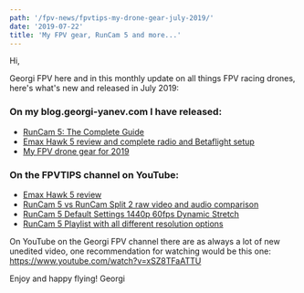 ```yaml
---
path: '/fpv-news/fpvtips-my-drone-gear-july-2019/'
date: '2019-07-22'
title: 'My FPV gear, RunCam 5 and more...'
---
```


Hi,

Georgi FPV here and in this monthly update on all things FPV racing drones, here's what's new and released in July 2019:

### On my blog.georgi-yanev.com I have released:

- [RunCam 5: The Complete Guide](https://blog.georgi-yanev.com/fpv/runcam-5-review-setup-superview/)
- [Emax Hawk 5 review and complete radio and Betaflight setup](https://blog.georgi-yanev.com/fpv/emax-hawk-5-unboxing-review-and-setup/)
- [My FPV drone gear for 2019](https://blog.georgi-yanev.com/fpv/gear-2019/)

### On the FPVTIPS channel on YouTube:

- [Emax Hawk 5 review](https://www.youtube.com/watch?v=iwnFSL7SAcQ)
- [RunCam 5 vs RunCam Split 2 raw video and audio comparison](https://www.youtube.com/watch?v=R_31tQNzBpA)
- [RunCam 5 Default Settings 1440p 60fps Dynamic Stretch](https://www.youtube.com/watch?v=JSkqB5bLJBg)
- [RunCam 5 Playlist with all different resolution options](https://www.youtube.com/watch?v=FtngCmiQQoE&list=PLLsZew4NRcdcroePNThuW-2bBq8Xoze7S)

On YouTube on the Georgi FPV channel there are as always a lot of new unedited video, one recommendation for watching would be this one:
https://www.youtube.com/watch?v=xSZ8TFaATTU

Enjoy and happy flying!
Georgi

